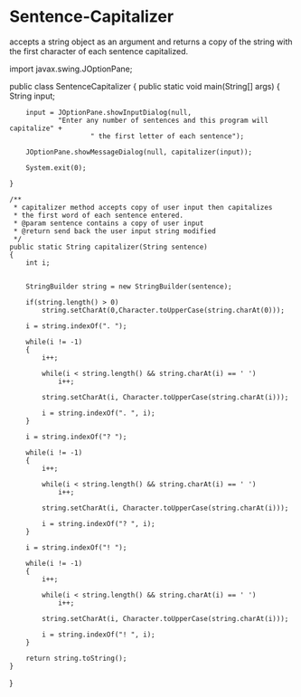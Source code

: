 # Sentence-Capitalizer
accepts a string object as an argument and returns a copy of the string with the first character of each sentence capitalized.


import javax.swing.JOptionPane;

public class SentenceCapitalizer
{
    public static void main(String[] args)
    {
        String input;


        input = JOptionPane.showInputDialog(null,
                "Enter any number of sentences and this program will capitalize" +
                        " the first letter of each sentence");

        JOptionPane.showMessageDialog(null, capitalizer(input));

        System.exit(0);

    }

    /**
     * capitalizer method accepts copy of user input then capitalizes
     * the first word of each sentence entered.
     * @param sentence contains a copy of user input
     * @return send back the user input string modified
     */
    public static String capitalizer(String sentence)
    {
        int i;


        StringBuilder string = new StringBuilder(sentence);

        if(string.length() > 0)
            string.setCharAt(0,Character.toUpperCase(string.charAt(0)));

        i = string.indexOf(". ");

        while(i != -1)
        {
            i++;

            while(i < string.length() && string.charAt(i) == ' ')
                i++;

            string.setCharAt(i, Character.toUpperCase(string.charAt(i)));

            i = string.indexOf(". ", i);
        }

        i = string.indexOf("? ");

        while(i != -1)
        {
            i++;

            while(i < string.length() && string.charAt(i) == ' ')
                i++;

            string.setCharAt(i, Character.toUpperCase(string.charAt(i)));

            i = string.indexOf("? ", i);
        }

        i = string.indexOf("! ");

        while(i != -1)
        {
            i++;

            while(i < string.length() && string.charAt(i) == ' ')
                i++;

            string.setCharAt(i, Character.toUpperCase(string.charAt(i)));

            i = string.indexOf("! ", i);
        }

        return string.toString();
    }
}
